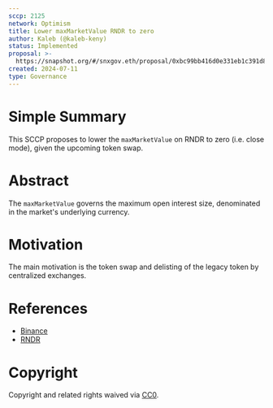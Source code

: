 ```yaml
---
sccp: 2125
network: Optimism
title: Lower maxMarketValue RNDR to zero
author: Kaleb (@kaleb-keny)
status: Implemented
proposal: >-
  https://snapshot.org/#/snxgov.eth/proposal/0xbc99bb416d0e331eb1c391d8fbc932615c7aac9f761ce38f787058fd6f19d7fd
created: 2024-07-11
type: Governance
---
```


# Simple Summary

This SCCP proposes to lower the `maxMarketValue` on RNDR to zero (i.e. close mode), given the  upcoming token swap.

# Abstract

The `maxMarketValue` governs the maximum open interest size, denominated in the market's underlying currency.

# Motivation

The main motivation is the token swap and delisting of the legacy token by centralized exchanges.

# References
- [Binance](https://www.binance.com/en/support/announcement/binance-will-support-the-render-rndr-token-swap-and-rebranding-to-render-render-d1f2ae8d99b24439a7a900caa9bb6b3b?hl=en)
- [RNDR](https://know.rendernetwork.com/general-render-network/rndr-to-render-what-you-need-to-know/render-network-upgrade-portal-faq)

# Copyright

Copyright and related rights waived via [CC0](https://creativecommons.org/publicdomain/zero/1.0/).


